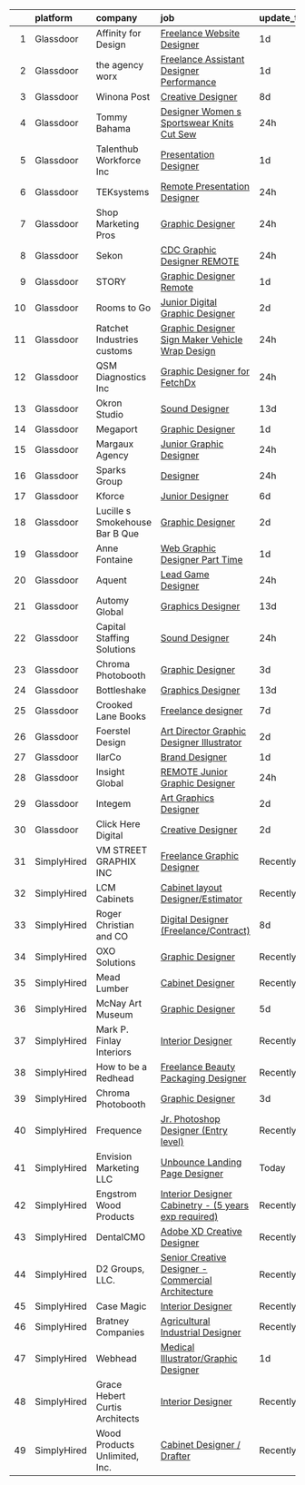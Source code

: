

|    | platform    | company                        | job                                                                                                                                                                                                                                                                                                                                                                                                                                                                                                                                                                                                                                                                                                                                                                                                                                                                                                                                                                                                                                                                                                                                                                                                                                                                                              | update_time   | location                |
|---:|:------------|:-------------------------------|:-------------------------------------------------------------------------------------------------------------------------------------------------------------------------------------------------------------------------------------------------------------------------------------------------------------------------------------------------------------------------------------------------------------------------------------------------------------------------------------------------------------------------------------------------------------------------------------------------------------------------------------------------------------------------------------------------------------------------------------------------------------------------------------------------------------------------------------------------------------------------------------------------------------------------------------------------------------------------------------------------------------------------------------------------------------------------------------------------------------------------------------------------------------------------------------------------------------------------------------------------------------------------------------------------|:--------------|:------------------------|
|  1 | Glassdoor   | Affinity for Design            | [Freelance Website Designer](https://www.glassdoor.com/partner/jobListing.htm?pos=124&ao=1136043&s=58&guid=00000182f7da09c1938459d7401606fe&src=GD_JOB_AD&t=SR&vt=w&ea=1&cs=1_2c16f7b8&cb=1662015638276&jobListingId=1008103821912&jrtk=3-0-1gbrtk2evjm5v801-1gbrtk2fhgsqm800-11fb54804def4c06-)                                                                                                                                                                                                                                                                                                                                                                                                                                                                                                                                                                                                                                                                                                                                                                                                                                                                                                                                                                                                 | 1d            | Remote                  |
|  2 | Glassdoor   | the agency worx                | [Freelance Assistant Designer   Performance](https://www.glassdoor.com/partner/jobListing.htm?pos=118&ao=1110586&s=58&guid=00000182f7da09c1938459d7401606fe&src=GD_JOB_AD&t=SR&vt=w&ea=1&cs=1_651c7896&cb=1662015638276&jobListingId=1008103585875&cpc=9908D8D4413DBB8A&jrtk=3-0-1gbrtk2evjm5v801-1gbrtk2fhgsqm800-23beae5fdff15d37--6NYlbfkN0CNOKpjDIEH11s39GTuUki_mvxNbnX5BtDlH5CMrheAnKze_5JrwQ4joDkGUDohP_TVQOWJTGwd5q2YfroYGRlJkTo-qVvps5e6gA6K6rGYb4qUtX99Y0xMdQdBC4_x87X880IDwwPB0gGTn6NrQaN9xwJTSk7x3c2TXl7uw9fjSDxKJdjk2vwvInA-9s-dhWeDngHDHzEaMBHnEU6xpfhs9-C4EXMzuZOkGG-3H2z49kPDIs9Oq_9vtAQBSCkWgb8FV9-7wQkjeO2Fg9KMh7G1DI2kvtHeNOsYGPIKQxxPZz6a-FC02DQ8KgoLg0QCMkHo4TRUdhMrf7JfA9KCBaCaLfA-_gMV2hapywcIha9fA9t8pluvYDqrLs-kUjrS0Wy7qABM-nQdauf_Wm18BkCqS71bi1qAlLmyTTevnstqIlYX_dSvI6ue8Miq6LpnjBcKafzz14GepHAfJNi8cFrCocIJ-9o-aJ7cMGfqLqyK2ZgAFB9WrOAmhurWxawHEotAx1eUbgBEPrKmRjF3jyK9)                                                                                                                                                                                                                                                                                                                                                                                            | 1d            | New York, NY            |
|  3 | Glassdoor   | Winona Post                    | [Creative Designer](https://www.glassdoor.com/partner/jobListing.htm?pos=101&ao=1110586&s=58&guid=00000182f7da09c1938459d7401606fe&src=GD_JOB_AD&t=SR&vt=w&ea=1&cs=1_f4cab613&cb=1662015638274&jobListingId=1008089002965&cpc=AE9F6614D4EC1B58&jrtk=3-0-1gbrtk2evjm5v801-1gbrtk2fhgsqm800-2a25d0afa502267f--6NYlbfkN0BK9GXDcakwdiqmeo8o-2GvkYnmPkq7xevAHdeF_847qs7FTHywv6chkTqDzwlUytK6QvEyjEQ1DTmk0MZql_f-h0-oR6zPF-6h7dnad4wpxtxmZpzunmAoOf8iQlP6Q58yPf-M49ZH6uVNzKaRJgNz4XfTK7sWo6gPJu_b0kyW4fRAhOzBrL26sdN5T4R_8OH3ZkOyCbOJEQ7vPiiI9bdKadchSDXUNcfTAQ10x0W4QWDjkcwgVo4n_2-d-uC41o47FoKG_L0fTW6xW3tpmALrluwMAzOlLHn4_PYatHLbUbi_RehnU33mCj_3vOM9jPmZ-thPaS9_bYqTf9u0DUf-neLeP39nGEhaJEKAeieJGrTi3wixvxz9GD2Ds2TAVxlnBwRHBXX8iBfH5P4SvJXqueDJCydAqHR8tgGN8zmqkzzI3JyI7SQ9Bf6KZHsiUST31aGv5GMapBwJ4SUm5D35PonaubXLvF4sc9ITQBWrng%3D%3D)                                                                                                                                                                                                                                                                                                                                                                                                                                                         | 8d            | Winona, MN              |
|  4 | Glassdoor   | Tommy Bahama                   | [Designer Women s Sportswear Knits  Cut   Sew ](https://www.glassdoor.com/partner/jobListing.htm?pos=104&ao=1110586&s=58&guid=00000182f7da09c1938459d7401606fe&src=GD_JOB_AD&t=SR&vt=w&ea=1&cs=1_ebad1e12&cb=1662015638274&jobListingId=1008106138395&cpc=AF02A54CD0F60729&jrtk=3-0-1gbrtk2evjm5v801-1gbrtk2fhgsqm800-e630c2633f18b4ed--6NYlbfkN0D_0J8LWFla8zJ9doFfAnwErLHU3tLe83KczdaS8_YNc7xCDCSIAJQTAQ-LMgLd4bJMGlT2MD4Au2_XU4WRUnCYmBciEzV7hxb5kMxEGOOvYg1481P59XRz9O6ruOg-TMNqqaFNgdnkl6TiP6k6LNvJDmU3fjCfX5GZQ0k8Qn1lGwrekZ0Yiy6hVkdJ4mKtaWkid8_tVj-TUDeBOe5uZr6eKdhUrHQHH-mt_eJnYytz-jv5UcgyLttcG4wpfhGOkAV5sRlYHGaWsxnsvKRW5BfMBAonnORIQ5Fv6At6yb-jdHYYC5Gy7GSAszLe2Lnl0R5x9eZRP5OpIbKMT7H4EBpAGSYbsqpQZEUPUfCJbPphC5_gwhHyIMp9TF9HJGnrS6IhrA0fF-gzYh1SQ5yxApG8GnaHtgzImYqmj4aRjg2UOPThoyK5vPDocPrNd_EUSEUfOMcic0uHUneX6WG2IzfIWiZ6-mbNRbMkOlKY6oGOdPIJbmu75GeW1vOv_kQ5aG6P8j8gK_xdww%3D%3D)                                                                                                                                                                                                                                                                                                                                                                                             | 24h           | Seattle, WA             |
|  5 | Glassdoor   | Talenthub Workforce  Inc       | [Presentation Designer](https://www.glassdoor.com/partner/jobListing.htm?pos=117&ao=1110586&s=58&guid=00000182f7da09c1938459d7401606fe&src=GD_JOB_AD&t=SR&vt=w&ea=1&cs=1_482eaf17&cb=1662015638276&jobListingId=1008104112031&cpc=AC285F3A3ECA6BB0&jrtk=3-0-1gbrtk2evjm5v801-1gbrtk2fhgsqm800-b0396012850688ec--6NYlbfkN0DpwFV3tuw9vFlML3xauMsT_S9XsNg3VdZNHiuyFzGFEzXfSGkGfgeZuQmrRNOoRj2KG4JtZ16c6Me6TMe4k8idSKCqMIK3nKRCNN0673o5rBPp8bUF45137Vz3MHFL762ZXOrmoxPdzX2ZNZrNjhWHxCSlNkIwtcKanXnT2eO3-YrVPWt20WW4OF6kIlKypSii3gntkKXi1quk-F3wbsRgF7DLkxhY_Etk0aWE2uFep8sF8vzR3De21VFN5s2MlXwBM9A5rP3ROOn541FQrSRtPcILsx3_7SrdPHou6-UOSLVx_zKQ11IGf4XYTuDzcbz0jBm8W7LXxsSiv-p4T20ljD8qN60Idv2lEmdepL51YwaIhUGys22qUteGPy0U9hzX32bONTyn7OJZFWEQ7HtdY00i30I-SMDQIFcxed2240_y_FE0dsU76bpJJnH4h4hTZYjEBG-f3Rcklj2ygGtKZ52Ae2_AsDX0lRMcfR2UWTqlygLSLkdRvPbfRZSAdRsV90jhdqmFwqHOoT-WwfF2)                                                                                                                                                                                                                                                                                                                                                                                                                 | 1d            | Remote                  |
|  6 | Glassdoor   | TEKsystems                     | [Remote Presentation Designer](https://www.glassdoor.com/partner/jobListing.htm?pos=111&ao=1110586&s=58&guid=00000182f7da09c1938459d7401606fe&src=GD_JOB_AD&t=SR&vt=w&cs=1_4bd8ea0c&cb=1662015638275&jobListingId=1008106163902&cpc=334ABAF5D42DC775&jrtk=3-0-1gbrtk2evjm5v801-1gbrtk2fhgsqm800-fa0e62086725686e--6NYlbfkN0AuKz8EBO1xHDEL7V2YF9xF3dC_I9B9i-Zw2Jh8clPMK3KTieKealHQMRxLfyLBLKLyCZChEE48vioGS8a0Ez7NW0aOnvifFdpQQOujjdaUHEdWDHt4QNpGZAjjhsKVlr14T7U78cct0W5Qau0Rjt88-2mNLmcqtpoAGB14CgpGSHZQnfQqQFcpht-NrHZTQqFgDVkWY8Iw-WcQAueqzMBawb7SGsyz8gx7YEXwOwfp5ZpGtzhuZ4AAj9HwwoZIcDwtSTogi_ycj8kqQZKrALvzBbZT0Bq0eCu4vHkHtlSnqCJyapg58OJkl9Jl13Z7FNjzte0t22D5Pftd7lBU0RO3iuoVlmNNUprovpIEI6Wiwyn5iJboRcx6w1ybR_4rbtZ04hqcFbqI9ZUzzDxwjSm30AMp4m52pEzRTGjtM24sRP7FY8IQ3O26Cxo_QEeIJWj16FLZQSboSx92Wy28a1JwG0IJwSmxcxk8GgQ8eC5xPfQAvci_FYrXOwuErmEe89NtrvfM-fvbNnxdm7Bvwujsq0zN-U3yzfDSl6PHQFEX5REwNYmab3JVub2pkliT53Y6dTeIqjANBZbV-hmvi6dSamU-kweWTyVgTiecV6egwvTtsOjs4pe9jBnwjI4VkEp55i1-Kg3lpnfghwG2y3eXDLvIzjvQp8aYLRlSORn8Qd0yHF2WDkTJxUCE1PYWDtcBAMFOnDQmToPGXMl_0EvaOE0Q8WDj1Eywz7EEef5NRFHNdqSEPygyumCKjXb518FKWa77t4eZglNsR4Hm7uivZ-mhTgpK9HYFENAhy2-xfdGIsTgQ6mBDJPBdLAiD1JM3oIHuPVjsiOYWO1WUD-53helfbzcJPYGsF0qFt1y_QrZX45pfVpjtjyLq8h0-hH9pTSSpHnv5-P5vXTu3rKTw9B9p2-r_JMo%3D) | 24h           | Dallas, TX              |
|  7 | Glassdoor   | Shop Marketing Pros            | [Graphic Designer](https://www.glassdoor.com/partner/jobListing.htm?pos=103&ao=1110586&s=58&guid=00000182f7da09c1938459d7401606fe&src=GD_JOB_AD&t=SR&vt=w&cs=1_b553c3c8&cb=1662015638274&jobListingId=1008106685149&cpc=87A0A889578C8297&jrtk=3-0-1gbrtk2evjm5v801-1gbrtk2fhgsqm800-1e5450f6cbd41cd0--6NYlbfkN0DnTJ3xfjzt2ELn4kEqc-7-tLkxQ1NV7wDx75Ziu13nDF3carm4JZxqQO1ZtaAo41zz1DATBbo5JSuMcqSf7J17RowlHfkSAHKVp9LaY-W_4ymO_4tFNpELogX79y-e1zo73cjFscyYccQxyxRgr6IvDdL2YL2qTRBrlh9V64i51xUTHwa--rcBcoQgVlk5y55W71vIwru2FAe6jsQnAjk7-uWJnFw6_r9rl-dxRZsExL0B1zfzwsFFT7BFmPTyrg7nfa8cAsCEZt7HZVaLgcGEYrfaItJsXV3XbExQFfk1_KEgtZLnRAtMI56Ocfk0OSdJ0w6RKKWxo7PtOXHq-FJ9CpAt2lys_xfNa2VkZKfgmYp6wEIWTVp83r9y34XsPPS9Ts5v7Qr4HB89Bfx9lgSELAlkAyGl1eHH6EvGinuX5NA0Y90OP2I--molF87NQE0qhUUYFGjwspGzhYJiI__e)                                                                                                                                                                                                                                                                                                                                                                                                                                                                                           | 24h           | Remote                  |
|  8 | Glassdoor   | Sekon                          | [CDC Graphic Designer   REMOTE](https://www.glassdoor.com/partner/jobListing.htm?pos=119&ao=1136043&s=58&guid=00000182f7da09c1938459d7401606fe&src=GD_JOB_AD&t=SR&vt=w&ea=1&cs=1_66751448&cb=1662015638276&jobListingId=1008106121782&jrtk=3-0-1gbrtk2evjm5v801-1gbrtk2fhgsqm800-f0b83dce37d3bac8-)                                                                                                                                                                                                                                                                                                                                                                                                                                                                                                                                                                                                                                                                                                                                                                                                                                                                                                                                                                                              | 24h           | Atlanta, GA             |
|  9 | Glassdoor   | STORY                          | [Graphic Designer  Remote ](https://www.glassdoor.com/partner/jobListing.htm?pos=130&ao=1136043&s=58&guid=00000182f7da09c1938459d7401606fe&src=GD_JOB_AD&t=SR&vt=w&ea=1&cs=1_984d4f31&cb=1662015638277&jobListingId=1008103988191&jrtk=3-0-1gbrtk2evjm5v801-1gbrtk2fhgsqm800-2094eb0b7e65e392-)                                                                                                                                                                                                                                                                                                                                                                                                                                                                                                                                                                                                                                                                                                                                                                                                                                                                                                                                                                                                  | 1d            | Remote                  |
| 10 | Glassdoor   | Rooms to Go                    | [Junior Digital Graphic Designer](https://www.glassdoor.com/partner/jobListing.htm?pos=109&ao=1110586&s=58&guid=00000182f7da09c1938459d7401606fe&src=GD_JOB_AD&t=SR&vt=w&ea=1&cs=1_6cc03e99&cb=1662015638275&jobListingId=1008101023812&cpc=56C4EA4A1A191A49&jrtk=3-0-1gbrtk2evjm5v801-1gbrtk2fhgsqm800-a7f8cc29757373aa--6NYlbfkN0DQkrWslipYdAKKBYyyAy12PZe5Qif844XZvzAwxKbcyIRxhdHaqMzJraSVoY3LdvZqdbhDVRcqMZtCa2YcNSHFpJgmxHPV6EOH-6DazYCulcDtnQBVuOqYehfVu4pi8F9SHq0EvEETT4FlPgqVwQPbT0pZuLpYfpMnS0r64qoJ8-2qzxYucRvqPqcCo0mPOb2Y9UrFoj0M_j84Yxd7st3f_YZLzEwbj6yLp4W-3tcZxzy4BYsu7BFZoIoPmupsKRzbzSw7sGT2rdpFR6t5s1Sh9LZV3DHKjkkbOF3dBnBB8M6l9W5kUKeSnZ_-QSdbaV0W4Gx7ukex5udZFq78XA9sdjez4nM9P1yp2VUYLypNLAqtuguk8iUU_-p-PcW9GNuU1xSVAOmlDARRGlLypN98vtFNU1EShrWwh9H9DkmGDjBudK9kgUF2dJ8W18nNrT3fU-Ds7M3IoFKeFyIaqzsxsO4AcNgWsVQYDC8PJHC8ADK6DR-JA_kKdYNOLKbKH-00k-d54uKQT-Ow3n_rHXqCfxYVBEgp75NQYqVCN2s8lQ%3D%3D)                                                                                                                                                                                                                                                                                                                                                                           | 2d            | Atlanta, GA             |
| 11 | Glassdoor   | Ratchet Industries customs     | [Graphic Designer Sign Maker  Vehicle Wrap Design](https://www.glassdoor.com/partner/jobListing.htm?pos=105&ao=1110586&s=58&guid=00000182f7da09c1938459d7401606fe&src=GD_JOB_AD&t=SR&vt=w&ea=1&cs=1_3923675c&cb=1662015638274&jobListingId=1008106168783&cpc=87A0A889578C8297&jrtk=3-0-1gbrtk2evjm5v801-1gbrtk2fhgsqm800-ab4069b96fbbbaf8--6NYlbfkN0BzyIYrTMR_AjNKh_kvAG8N613gtHPANQ3sdLTkrtBd-xoNshQoLJljpkXtMg3ByttehrpfycqhA_jI7OzHh3Dwp6oLlDjwEp2WuqcFDY1HN7UCwbeweiPbKgRF7O1nLYCJq2zx9dJVUVbCO7gavwf4RYVuHiaExKW3U5v2qOv6ZSDrFImCHQUMgnTJo0RpDxTzy1OciVqmBX1XpQ3N7EPTTKsfLqcRmlXokyRNPhPwIojh6_fz7tD_wuB_Vq_ZBHAiPxoOoa6SOH09FbYXiUWXgSd7k2keKwV6sR_2Z2PQRnLWEFJ_mVlbjMI4CxHGBhwOG3pQa-7L2fUYOoSoRktG_oDliG30DdBuy5spp3r9j-RE8e0O3UUsXks8rvvouF2NPFKphx1ij1jpBX4SlpBNZgT36H_VGNeeBOI-lnjTb6jSv3TbBg0UZ0ix_qvaa0yCwk0C4lsm-aw12slosruzagW-ScEXj21Ef08EQuM47G-pQ4yfQI5fiOliwD2UIes%3D)                                                                                                                                                                                                                                                                                                                                                                                                        | 24h           | Albuquerque, NM         |
| 12 | Glassdoor   | QSM Diagnostics Inc            | [Graphic Designer for FetchDx](https://www.glassdoor.com/partner/jobListing.htm?pos=106&ao=1110586&s=58&guid=00000182f7da09c1938459d7401606fe&src=GD_JOB_AD&t=SR&vt=w&ea=1&cs=1_59b23f02&cb=1662015638274&jobListingId=1008105813284&cpc=F17331D9BECC482A&jrtk=3-0-1gbrtk2evjm5v801-1gbrtk2fhgsqm800-edbc27472c257773--6NYlbfkN0BgkApIl3k4iYrU_syTQrluzSEIxtLNIPd45O34os5ildp_rcTXi1IfaATEwCf7J4wR_fxNS_ihI1WjfwavMbzmuhQfnwVO0vr8YcGSeyLlEi0Nhiny5RcP8ogpprpgKOrp3wFOEwyZRd_Y8hk4jhNhX1OyV3Ox5_LOFQkmPYx2MM9M2_IDH5wu5fT22qHZn80zGYyBYl4twrRXN7nkOFC5X-ohc4Skjs1xKZNz-TKqCxehG9Bhyl2cZ3jxl6-umesOsL6KF1MZG5lcqJ50Nd9RfW74tMeO1q5GxsSBSzDcofTHcf-qyUu6d_LS41Zqk2xQyaWd0QyYY4NVAl5LBUPs0eAfMZ9SC_BEnR-3EFc8GCqCDi1w8Jufj4dpAGx4r-NxQjTXsjPN1otBad3VEnyADccwACrR_Gqkoq6DXVdkbIn8ookTT4yEkVUdZd9V6d6g1eNkvvihL4-MF94RKy0kOzszWdUcKMIGZ-T7_AClRl1_z5uLHmkGMZ1Gw9ZKfSw%3D)                                                                                                                                                                                                                                                                                                                                                                                                                            | 24h           | Boston, MA              |
| 13 | Glassdoor   | Okron Studio                   | [Sound Designer](https://www.glassdoor.com/partner/jobListing.htm?pos=122&ao=1136043&s=58&guid=00000182f7da09c1938459d7401606fe&src=GD_JOB_AD&t=SR&vt=w&ea=1&cs=1_4828e42a&cb=1662015638276&jobListingId=1008079733036&jrtk=3-0-1gbrtk2evjm5v801-1gbrtk2fhgsqm800-d7d03bc56f607eed-)                                                                                                                                                                                                                                                                                                                                                                                                                                                                                                                                                                                                                                                                                                                                                                                                                                                                                                                                                                                                             | 13d           | Remote                  |
| 14 | Glassdoor   | Megaport                       | [Graphic Designer](https://www.glassdoor.com/partner/jobListing.htm?pos=107&ao=1110586&s=58&guid=00000182f7da09c1938459d7401606fe&src=GD_JOB_AD&t=SR&vt=w&ea=1&cs=1_867207e0&cb=1662015638274&jobListingId=1008104329539&cpc=FD1C1DA32C38CFA7&jrtk=3-0-1gbrtk2evjm5v801-1gbrtk2fhgsqm800-03240c7016d300a0--6NYlbfkN0AeeRxfSTUO2mbzN6gc1dbGKicwj8snL_ojPHCDcLbu6ZmI1MITdzjUHaGz9I6QfDDaCAhHNsLnEQ0W96GyJbLS1QADKIDX4EdTe9yp1PhF8F-4WUltB0t_MBqRicVF3yTGtz1PlcRv0nY1cRoiPDvEa6RLSZiog9CyJF2TQxUiBYVzd9xvKSatMLdMx5jY-ANeZC-KmsH7D_O7Kw36DgL8Iy7FEe2rG6Ul1F3wVUE8_a2zYQxb0pyaHylB_2G1SJSHNolNIdZ_RFWHxTVEEsqJ1QWBAn0_-Zx7gqcxXZXP5lC8vE2Y6i60lxBO68NTgXYHNCicAiwN6tsVUFrz1C4nb-aOsUBOvPCEAltG3W2BuSCW0t-GnMPHwdEII_aDQgJvuc2cC8KoC90cHuX32Xo1ucOVPW7v6p2a4Dlxk1ccoKfRIjvOdOc821r6ahQde6Dyo5rNAj-i8cFZ16bURgokaXV-uyhd0P8mLGi41t9NmNx2pak7GQOlSVt3nmCiLQo3zddnvnIrwaY8jAmMh7Pyd2jrsLRloxizLIMcsUj4dQ%3D%3D)                                                                                                                                                                                                                                                                                                                                                                                          | 1d            | Remote                  |
| 15 | Glassdoor   | Margaux Agency                 | [Junior Graphic Designer](https://www.glassdoor.com/partner/jobListing.htm?pos=126&ao=1136043&s=58&guid=00000182f7da09c1938459d7401606fe&src=GD_JOB_AD&t=SR&vt=w&cs=1_8ec062d0&cb=1662015638276&jobListingId=1008106153163&jrtk=3-0-1gbrtk2evjm5v801-1gbrtk2fhgsqm800-cfd08d1aac8104bb-)                                                                                                                                                                                                                                                                                                                                                                                                                                                                                                                                                                                                                                                                                                                                                                                                                                                                                                                                                                                                         | 24h           | Remote                  |
| 16 | Glassdoor   | Sparks Group                   | [Designer](https://www.glassdoor.com/partner/jobListing.htm?pos=113&ao=1110586&s=58&guid=00000182f7da09c1938459d7401606fe&src=GD_JOB_AD&t=SR&vt=w&cs=1_be7c4b7c&cb=1662015638275&jobListingId=1008108010689&cpc=F4EED0218A761C36&jrtk=3-0-1gbrtk2evjm5v801-1gbrtk2fhgsqm800-2ab6578a82eb877a--6NYlbfkN0CVbIAoVGlVV0muHIzlWY31dYj5hrVkKa7qBWZ-hZn3g-zWnitpxah_RyLopvrEJPJvqSisNGhn3vdd_usG89dYKpkOVhf9r3Tb8rD7p2cr4-PNW0rKTXIM-necDLSO0rgciRCwNTJ6AmC_Se0doaCOPcqwlbH5NsDxCyuRFRq6Acau8EnfwWeHw6nMHc7yKxVNOR4bXuXwVQUY9FlQKuFF89vbsp0vxyOwLYjQyN7Jf3QhvSTkJuTs0yHQMmSS6UwLf2nnQ7HAQb2RpaTmd9WIUajeSxQ3-gcWP0H4AHlV8LapfXK28s7fqEYkinHaWBeLn_3TwVsvDRpzrWVVyRFPs1z8C8TAPStZ4XMKJRg2EX2JTenl0cCGpUoAKYDj3ShGFNsU6sJXXUUhaV7LreGfDrFx0S38tNq3c2FbC16sw-isBofi2r9fkd4v6UPPCDjpzEEKV3gGUQLW6XCCq0e7XT40dGv89Qgay30ZAVab3GNklQmFI4BcQ6xsXlbSlbVO7i54Zky52Q%3D%3D)                                                                                                                                                                                                                                                                                                                                                                                                                                       | 24h           | Rockville, MD           |
| 17 | Glassdoor   | Kforce                         | [Junior Designer](https://www.glassdoor.com/partner/jobListing.htm?pos=116&ao=1110586&s=58&guid=00000182f7da09c1938459d7401606fe&src=GD_JOB_AD&t=SR&vt=w&cs=1_d96b6ee9&cb=1662015638275&jobListingId=1008094267894&cpc=AC285F3A3ECA6BB0&jrtk=3-0-1gbrtk2evjm5v801-1gbrtk2fhgsqm800-817b2b742e64e586--6NYlbfkN0C5IatSLh_Ak1q39eQQoPIxD737RW9NeiYGvIRXkrLjEBkC4LI6KweFWWPiS1PvvlxUGdptNRpw1mKcG6uwONvCySWnoOePvZjv-5UDHtES02hrrnV6BclfjQyml_vWbILDvjFYcbpWqzkbxJHd24OcR_-727oMjFKmKdl_pqhcqezbbqBk9t17a8W9CWcvvKZUCF2v6NsK7XN4ZfK73tASMRfZw8Zc5Fg55E0z9pkmQX6KVmizRXmDUSbXHoiXifU3YGIEZuUze-zqZA1GfNPkKr7KJvJnJ6jUA_9Ts3PIqRP30Cv-rOPeDpYjWy_p5KC3A5sXiXqQnaKwQQ048O7yDWwgZzHMj91lGj-CrOw7X2Niuosi74qtg2mv8zdMJGZe1Xl1MWzXfE6uqsFLgFn_7p8XdMVPwtm2CGorCCCRnCOTlDhaqwLgWZ7eAlB9Xi998RwUh3Sc8zBjUSOgvAzkZyJGygndmt4Y6uwj7i7PeLr8gVsiCC3cB6v4t6yGhrhOAIvRdOGd3_Wpq4lHqXUch1L4h_amPsPqoFqacM8c4SaloH9I8lCt1dRwa0y2bHKs-SDjy6c-8OTXtx5P0_SMBLtMHUjwYGo%3D)                                                                                                                                                                                                                                                                                                                                              | 6d            | Draper, UT              |
| 18 | Glassdoor   | Lucille s Smokehouse Bar B Que | [Graphic Designer](https://www.glassdoor.com/partner/jobListing.htm?pos=102&ao=1110586&s=58&guid=00000182f7da09c1938459d7401606fe&src=GD_JOB_AD&t=SR&vt=w&ea=1&cs=1_8891654a&cb=1662015638274&jobListingId=1008101422591&cpc=70E6D4E49C80165A&jrtk=3-0-1gbrtk2evjm5v801-1gbrtk2fhgsqm800-a159816e37e29eaf--6NYlbfkN0BuBGneFnjn0WpUtxqBtWJcDbKDGe7kzae3Nm1BaVIa0RlBDt7kzHzs23RBqPUys0tTqXxTIXeSxN92xq52bib_W-GgKMonj6ZApb9gFy58EcYUF5Hf1y_mnmt8BwDbpHJ42uRXCyLv8nkeN0JnaUuwQTgDmd_5mfpIVh8doouN-uNNpacmm6pTIr8fcoxMkscrb99EqfJfHN6grFnG0xD6aGUHqY4acLejRHk26d4htVQNk-qEB84Y3gpV43tr9Xp1kKO29fwwkKgR_ToBLoeT1wFNAScuVYjkhNHXeNc1VvgeI5l5lZulaBafBTkUmB0XlkTevWTl9Ln_H1DvdSYI542HF6cNyhQYTW3nH0kKtea0H1_Wb6lQx7ibjn4KaNLtIU5c35Wtlcdl2ZlKtPV9UYSM7-RTxxV5QTULnvQhxcETS090wY0cEFTL7-pLKlfdPWcdGSRpHhPnsf2PjrZzxpVlz5Sqkv7QO-OYsplyWRryaU1mDGiFz3z5fxfQAvw%3D)                                                                                                                                                                                                                                                                                                                                                                                                                                        | 2d            | Signal Hill, CA         |
| 19 | Glassdoor   | Anne Fontaine                  | [Web   Graphic Designer  Part Time ](https://www.glassdoor.com/partner/jobListing.htm?pos=108&ao=1110586&s=58&guid=00000182f7da09c1938459d7401606fe&src=GD_JOB_AD&t=SR&vt=w&ea=1&cs=1_864defad&cb=1662015638275&jobListingId=1008104509355&cpc=3DB599BF2F4828F0&jrtk=3-0-1gbrtk2evjm5v801-1gbrtk2fhgsqm800-23cc6dd955f97acb--6NYlbfkN0A1yW4rVUtORymw55mWH2MRd7jhOoBOAz3YZ9XiYGcR52HGAZol1zhF17ueCYP6PeGZbqgBFf4cmeQjTTky6_vPc-OoRjfpJT3-wAGZ9Ijh-ZOt2TUtJI5dzhZ1jxD6OV77VobhLSlbSV26j4JKDWyWUv0F4cY85sJGApdTSLpkGCkYj7AYCSMTMAxjn-1jJrIV9vqiFn-OhHF9kW3ZCd-Fqz-OoFdd1X6T1P6No-KUheqgyXPziAMe1nmbJ_vJ6OcaaAyjkwudfQGEVbTOS18XGAXD0l7wWMFHMoReLFYCbAcpXYAMgTbN5UiwJ-0mHFZUjNfP3Py27WaFmt7GYbiY0e4UxjKI3LW_myBY1gFDGce7bHSO5rsJsAjUgM0I_Ox8Flft9H-YY-YDl-I5M9_aT6LTiwCBfRZDwKKySahVQxOki9-2NwfMP0Tw-WS3CqFDpXwSQBfL30cTDYh6TSs3JYSQUBxfjh3ysxtixOuso49gdnIpEfc8KdThHzvRp2Oi0T1_Oz0asQ%3D%3D)                                                                                                                                                                                                                                                                                                                                                                                                        | 1d            | Remote                  |
| 20 | Glassdoor   | Aquent                         | [Lead Game Designer](https://www.glassdoor.com/partner/jobListing.htm?pos=115&ao=1110586&s=58&guid=00000182f7da09c1938459d7401606fe&src=GD_JOB_AD&t=SR&vt=w&cs=1_73c2c6e9&cb=1662015638275&jobListingId=1008108310078&cpc=334ABAF5D42DC775&jrtk=3-0-1gbrtk2evjm5v801-1gbrtk2fhgsqm800-0ddd2e219487aba8--6NYlbfkN0DMrcEu7yrtATojKJA7cEzGQ3FdRGWLh0CZQInL4ECGI9gD0Wolx9R2EDT7B77c2cRj8iidoX7eQVC0t6PEugt0eB5PzpB2fgoj1__UV7p8RAaYnSo51AE4ZzlNz3TKJDGRSzEWwS13w7v4UZFRIghbTNMFFynAV2bLsPd0y1kGHy4BBGTLPJ6Div_hPa5hxdKM7sdTWF2mN0yMcRHF8ArSzjjSRiqDNGw6sZkL_BgwFytiTZ9FrpH2qHc_gYMFcycqFc8WwAb68CYYiqHnfyikoWMGBUqKgoZHTMSY00lECQrT-R2haH2O27D3MIA1mJW9nbMQYg3rZSlZN29msx9mEQwkiSVLx0UIYVVs5dLMwp-dUigU4xunN7sKxKhyrFUmmIv3V-pungL1TemGt67URjE6LzCssTCOY8iUTb7dhXmYlYBH5EfOv4M0xc5SsAAhyawJ1yIZpSL2DFcWcEld)                                                                                                                                                                                                                                                                                                                                                                                                                                                                                         | 24h           | Remote                  |
| 21 | Glassdoor   | Automy Global                  | [Graphics Designer](https://www.glassdoor.com/partner/jobListing.htm?pos=121&ao=1136043&s=58&guid=00000182f7da09c1938459d7401606fe&src=GD_JOB_AD&t=SR&vt=w&ea=1&cs=1_cd23d017&cb=1662015638276&jobListingId=1008078451131&jrtk=3-0-1gbrtk2evjm5v801-1gbrtk2fhgsqm800-1afbed5194ca73b3-)                                                                                                                                                                                                                                                                                                                                                                                                                                                                                                                                                                                                                                                                                                                                                                                                                                                                                                                                                                                                          | 13d           | Remote                  |
| 22 | Glassdoor   | Capital Staffing Solutions     | [Sound Designer](https://www.glassdoor.com/partner/jobListing.htm?pos=114&ao=1110586&s=58&guid=00000182f7da09c1938459d7401606fe&src=GD_JOB_AD&t=SR&vt=w&ea=1&cs=1_e000921c&cb=1662015638275&jobListingId=1008106947285&cpc=8795CF9063CD573D&jrtk=3-0-1gbrtk2evjm5v801-1gbrtk2fhgsqm800-c62daed2d25b744a--6NYlbfkN0AHXq2vAVwR3IH7wgnTMdWCa3HguypIXx0DFudX-u0zu6XSU0N9gDGCMsnO9yvyAfMI4RPwNgF3cv8whvLyyNixv-taAWMWO-ypUIa0FSnm_eHotedJwuzH8AHGNr7Y8Zgs23xf1FfTZH86qPZUxELRNd_HV863yGaljQjnP9XY1F0wqNodvRfX-zRwuaryz568szwdboVkWPW09qJQ-hK6PFYNbrYFge65h2TKTSdB9wOOMCLyKqUAIis-jEn-KoN8zMf5aMFaOo3ealqasbQ9Froa3jP5_lYvd11YKRcSXiTUynSh0jjtmN2gE4qfODogMFnsPxFG4VVYDSBWbb4GndFrWI2jyyHl3XZ-XmKbEIEjioDOi7g0Vylo_fI0BKYthDgnSJHm6HH5KnUvVudbFfI6RBuLFwQ4nWz0d50SUzloe6zWMxBmSxdcPOU-fA-KlOWfb85WhRNQfNH00B95yrdt0v0UOyQWq6o6wYc4yHDCexWyQWdV8M1y8m5ulvw%3D)                                                                                                                                                                                                                                                                                                                                                                                                                                          | 24h           | Los Angeles, CA         |
| 23 | Glassdoor   | Chroma Photobooth              | [Graphic Designer](https://www.glassdoor.com/partner/jobListing.htm?pos=120&ao=1136043&s=58&guid=00000182f7da09c1938459d7401606fe&src=GD_JOB_AD&t=SR&vt=w&cs=1_3bedc144&cb=1662015638276&jobListingId=1008100125331&jrtk=3-0-1gbrtk2evjm5v801-1gbrtk2fhgsqm800-8690e838dd17c0ad-)                                                                                                                                                                                                                                                                                                                                                                                                                                                                                                                                                                                                                                                                                                                                                                                                                                                                                                                                                                                                                | 3d            | Remote                  |
| 24 | Glassdoor   | Bottleshake                    | [Graphics Designer](https://www.glassdoor.com/partner/jobListing.htm?pos=123&ao=1136043&s=58&guid=00000182f7da09c1938459d7401606fe&src=GD_JOB_AD&t=SR&vt=w&ea=1&cs=1_5d64f9cc&cb=1662015638276&jobListingId=1008078927953&jrtk=3-0-1gbrtk2evjm5v801-1gbrtk2fhgsqm800-2a1912e58e1efae4-)                                                                                                                                                                                                                                                                                                                                                                                                                                                                                                                                                                                                                                                                                                                                                                                                                                                                                                                                                                                                          | 13d           | Remote                  |
| 25 | Glassdoor   | Crooked Lane Books             | [Freelance designer](https://www.glassdoor.com/partner/jobListing.htm?pos=127&ao=1136043&s=58&guid=00000182f7da09c1938459d7401606fe&src=GD_JOB_AD&t=SR&vt=w&cs=1_8bc2abd8&cb=1662015638277&jobListingId=1008092781274&jrtk=3-0-1gbrtk2evjm5v801-1gbrtk2fhgsqm800-bf864605a1d7bc49-)                                                                                                                                                                                                                                                                                                                                                                                                                                                                                                                                                                                                                                                                                                                                                                                                                                                                                                                                                                                                              | 7d            | Remote                  |
| 26 | Glassdoor   | Foerstel Design                | [Art Director  Graphic Designer  Illustrator](https://www.glassdoor.com/partner/jobListing.htm?pos=110&ao=1110586&s=58&guid=00000182f7da09c1938459d7401606fe&src=GD_JOB_AD&t=SR&vt=w&ea=1&cs=1_2a9e224c&cb=1662015638275&jobListingId=1008101636559&cpc=2CAED5C921A5F994&jrtk=3-0-1gbrtk2evjm5v801-1gbrtk2fhgsqm800-e06af4f833a0341a--6NYlbfkN0DT5-Szw3YawDSxV9quIo6U-4hdX6FZTICsYskzhzvX7KXzmhQwmQ7cQAIyrChrJYXj5Nz0J77CwmGZWWhj7QO08MorwsFX6WpY-cjRAqd5c5YshXe7t8yi_cAMTx-RLQrWgDv1LNRN_XNQif3bP_uxOt5oqG5pBrUgjeQADqRiTFpifcwWwp0LQb4Tnfbyb-CWp2FfQf-ISZRcdRCT91H6LvVXDJFGwzraui1p0UJC4ZZ-xBWxEkCRfSgRVD9jp5zG4m37QUouC8u0yTB-2qCSTdoXQ8LmjY5XugFXJZFkWWt9EJYB2AM0lDJrui9ojC_DeJqdFjw_cGJPCnYuieLg7x4o4ERPQLnFeTaIz6ASf4b2QgWj5cxr71aexvH05N6q0bYy9IT_1ktB2AP9RspHEGNoVsE1Gfojozgm_KMtuh2nATs0vdCx05MFAsoo9iExCy1LGkteF_hAsMxzMZ-PBBy3EHvagOzwsNKgD_EQ5FAcyxCwG5iMNCae3rlwe7v5y9Quc8hNY327ztwxUZFt)                                                                                                                                                                                                                                                                                                                                                                                           | 2d            | Remote                  |
| 27 | Glassdoor   | IlarCo                         | [Brand Designer](https://www.glassdoor.com/partner/jobListing.htm?pos=128&ao=1136043&s=58&guid=00000182f7da09c1938459d7401606fe&src=GD_JOB_AD&t=SR&vt=w&ea=1&cs=1_345d2c86&cb=1662015638277&jobListingId=1008104150957&jrtk=3-0-1gbrtk2evjm5v801-1gbrtk2fhgsqm800-f6e89f61fe42f095-)                                                                                                                                                                                                                                                                                                                                                                                                                                                                                                                                                                                                                                                                                                                                                                                                                                                                                                                                                                                                             | 1d            | Remote                  |
| 28 | Glassdoor   | Insight Global                 | [REMOTE Junior Graphic Designer](https://www.glassdoor.com/partner/jobListing.htm?pos=112&ao=1110586&s=58&guid=00000182f7da09c1938459d7401606fe&src=GD_JOB_AD&t=SR&vt=w&cs=1_ddf634ac&cb=1662015638275&jobListingId=1008106886005&cpc=FA84DF7EA1EC2398&jrtk=3-0-1gbrtk2evjm5v801-1gbrtk2fhgsqm800-45496df61d6fa0e4--6NYlbfkN0BKkHZu3wF05EeDimN_p6sYpKCMArvwa95YdH7UpkaBCqc7l59Erwqcm87s8bKO7is9mvV1tr8npeQ1L1BoncWLXZO4J42ei-KFFFfHzk79dbpSSeLnJXMpQCecMA2wSXyXCHRRTVTdvhTPoOfaE1OtitdISTXlSBT9DsyA4AwwMIv91Qf1zw9bId9LvRE_6c9hkMHLdIoAoEBz9Jbu3WZxgGhDyLAy_GB6N_DUsrWUte5ZztlRQCwkpI3mk2OTr7PuxNaTTXKaX17nV2UY--zoYC94l0roStAM1lpGlVvqlSwCf8d9KlVYCuEdFfilCLP7y5HPdNNp4N6aR5bWQ63v0V9j4SsF7WZOT3d1LzTKt_0uEFLp6GPA0E5JV_zhK5HjB7KWjb3Q9GaKABF_rDkl3LxAijfdPnEpoa1U0UCFmB5l9m_J-8IDNrvwBIBUfgnO9W41e8-FY1hkkO3aJRDAbbwesy1T5DaukX-8ptrZ4Q%3D%3D)                                                                                                                                                                                                                                                                                                                                                                                                                                                 | 24h           | Charlotte, NC           |
| 29 | Glassdoor   | Integem                        | [Art Graphics Designer](https://www.glassdoor.com/partner/jobListing.htm?pos=125&ao=1136043&s=58&guid=00000182f7da09c1938459d7401606fe&src=GD_JOB_AD&t=SR&vt=w&ea=1&cs=1_333d0ba1&cb=1662015638276&jobListingId=1008102053275&jrtk=3-0-1gbrtk2evjm5v801-1gbrtk2fhgsqm800-db0b9712246398b2-)                                                                                                                                                                                                                                                                                                                                                                                                                                                                                                                                                                                                                                                                                                                                                                                                                                                                                                                                                                                                      | 2d            | Remote                  |
| 30 | Glassdoor   | Click Here Digital             | [Creative Designer](https://www.glassdoor.com/partner/jobListing.htm?pos=129&ao=1136043&s=58&guid=00000182f7da09c1938459d7401606fe&src=GD_JOB_AD&t=SR&vt=w&ea=1&cs=1_b0027482&cb=1662015638277&jobListingId=1008101958706&jrtk=3-0-1gbrtk2evjm5v801-1gbrtk2fhgsqm800-5f3be8e5e01bd3b4-)                                                                                                                                                                                                                                                                                                                                                                                                                                                                                                                                                                                                                                                                                                                                                                                                                                                                                                                                                                                                          | 2d            | Baton Rouge, LA         |
| 31 | SimplyHired | VM STREET GRAPHIX INC          | [Freelance Graphic Designer](https://www.simplyhired.com/job/PLIcIuwm_kejGnceLIScnJKU88c-K9_mRbWSCgG-HFx0TNa9MGpQJg?q=creative+designer)                                                                                                                                                                                                                                                                                                                                                                                                                                                                                                                                                                                                                                                                                                                                                                                                                                                                                                                                                                                                                                                                                                                                                         | Recently      | San Antonio, TX         |
| 32 | SimplyHired | LCM Cabinets                   | [Cabinet layout Designer/Estimator](https://www.simplyhired.com/job/DGSlfiUPWVOU_IlQXYWu3NE8c65_nAMngwGpdSuOIPTgYpGha4wvXw?q=creative+designer)                                                                                                                                                                                                                                                                                                                                                                                                                                                                                                                                                                                                                                                                                                                                                                                                                                                                                                                                                                                                                                                                                                                                                  | Recently      | Monroe, WA              |
| 33 | SimplyHired | Roger Christian and CO         | [Digital Designer (Freelance/Contract)](https://www.simplyhired.com/job/n7KfIx4ce2tgDxXRC7rEv7DdrX8seo7EefOBokQo9eANftt-8B5q5w?q=creative+designer)                                                                                                                                                                                                                                                                                                                                                                                                                                                                                                                                                                                                                                                                                                                                                                                                                                                                                                                                                                                                                                                                                                                                              | 8d            | San Antonio, TX         |
| 34 | SimplyHired | OXO Solutions                  | [Graphic Designer](https://www.simplyhired.com/job/BXUyWLRJM5GqlXxmpwBw-g_A_qs7M6-f7IDZTvQqqHxFROKtKw3p1Q?q=creative+designer)                                                                                                                                                                                                                                                                                                                                                                                                                                                                                                                                                                                                                                                                                                                                                                                                                                                                                                                                                                                                                                                                                                                                                                   | Recently      | Adobe, AZ               |
| 35 | SimplyHired | Mead Lumber                    | [Cabinet Designer](https://www.simplyhired.com/job/RTmvH5muGADe0-gnzbxrNdGeiCnk1jVXCtS1wr-snSwBqGSmbbArmw?q=creative+designer)                                                                                                                                                                                                                                                                                                                                                                                                                                                                                                                                                                                                                                                                                                                                                                                                                                                                                                                                                                                                                                                                                                                                                                   | Recently      | Beatrice, NE            |
| 36 | SimplyHired | McNay Art Museum               | [Graphic Designer](https://www.simplyhired.com/job/nh6MnACVBoVzCaTg9q7SiEUsct296efsmz4RG6D751EysuntI9xwvA?q=creative+designer)                                                                                                                                                                                                                                                                                                                                                                                                                                                                                                                                                                                                                                                                                                                                                                                                                                                                                                                                                                                                                                                                                                                                                                   | 5d            | San Antonio, TX         |
| 37 | SimplyHired | Mark P. Finlay Interiors       | [Interior Designer](https://www.simplyhired.com/job/ACgOSNiid54dHRncHMCwghe-aS3BcO9vqWd8eYePE-qHsahtdA-t3g?q=creative+designer)                                                                                                                                                                                                                                                                                                                                                                                                                                                                                                                                                                                                                                                                                                                                                                                                                                                                                                                                                                                                                                                                                                                                                                  | Recently      | Southport, CT           |
| 38 | SimplyHired | How to be a Redhead            | [Freelance Beauty Packaging Designer](https://www.simplyhired.com/job/czb6sfDqPeoCORWJQtct8fYlf5ZnBuVVB3XzDQY1_3-fXMEaOkP6Vg?q=creative+designer)                                                                                                                                                                                                                                                                                                                                                                                                                                                                                                                                                                                                                                                                                                                                                                                                                                                                                                                                                                                                                                                                                                                                                | Recently      | Remote                  |
| 39 | SimplyHired | Chroma Photobooth              | [Graphic Designer](https://www.simplyhired.com/job/1br2q7bO_A1mj5d3hOK8dZWFzrAzHjn1mhzSi-Guuk8Th11lq_ypQg?q=creative+designer)                                                                                                                                                                                                                                                                                                                                                                                                                                                                                                                                                                                                                                                                                                                                                                                                                                                                                                                                                                                                                                                                                                                                                                   | 3d            | Remote                  |
| 40 | SimplyHired | Frequence                      | [Jr. Photoshop Designer (Entry level)](https://www.simplyhired.com/job/dk_2wWts5Sho9ibIYPoY7yDcDBCvZR4xtjSSYdJQghKdq9mlVvhh-w?q=creative+designer)                                                                                                                                                                                                                                                                                                                                                                                                                                                                                                                                                                                                                                                                                                                                                                                                                                                                                                                                                                                                                                                                                                                                               | Recently      | Remote                  |
| 41 | SimplyHired | Envision Marketing LLC         | [Unbounce Landing Page Designer](https://www.simplyhired.com/job/XbckSfhyWpmoiXWNhDWSbSIQePdeS7ED4d_uvGgYv5vnzsxuqB9UyQ?q=creative+designer)                                                                                                                                                                                                                                                                                                                                                                                                                                                                                                                                                                                                                                                                                                                                                                                                                                                                                                                                                                                                                                                                                                                                                     | Today         | Remote                  |
| 42 | SimplyHired | Engstrom Wood Products         | [Interior Designer Cabinetry - (5 years exp required)](https://www.simplyhired.com/job/SC4oduOCmzXGggF6KYREPSYeENYjZsHco4Iw3bQAVaMUpZIba_OifQ?q=creative+designer)                                                                                                                                                                                                                                                                                                                                                                                                                                                                                                                                                                                                                                                                                                                                                                                                                                                                                                                                                                                                                                                                                                                               | Recently      | Rogers, MN              |
| 43 | SimplyHired | DentalCMO                      | [Adobe XD Creative Designer](https://www.simplyhired.com/job/nW_xK6KxkTJVefyPljkYFP90Hd5MMTKQ_RuQadYej26kLasiCPgZ5Q?q=creative+designer)                                                                                                                                                                                                                                                                                                                                                                                                                                                                                                                                                                                                                                                                                                                                                                                                                                                                                                                                                                                                                                                                                                                                                         | Recently      | Provo, UT               |
| 44 | SimplyHired | D2 Groups, LLC.                | [Senior Creative Designer - Commercial Architecture](https://www.simplyhired.com/job/Yzphuvu4v4KIeGAg97r-GC4K2aaGuq7WuIAfSSpOBYl9P_dmzDtnLw?q=creative+designer)                                                                                                                                                                                                                                                                                                                                                                                                                                                                                                                                                                                                                                                                                                                                                                                                                                                                                                                                                                                                                                                                                                                                 | Recently      | King of Prussia, PA     |
| 45 | SimplyHired | Case Magic                     | [Interior Designer](https://www.simplyhired.com/job/WAgF14JmswB6TGD-JUfpPD-963ncL4DfuCrtth1pVIXsR89yXGJEBA?q=creative+designer)                                                                                                                                                                                                                                                                                                                                                                                                                                                                                                                                                                                                                                                                                                                                                                                                                                                                                                                                                                                                                                                                                                                                                                  | Recently      | Remote                  |
| 46 | SimplyHired | Bratney Companies              | [Agricultural Industrial Designer](https://www.simplyhired.com/job/Mumz6KfYzwl0Qf-6YYgrNMk_LNtPebzQLCSf-QYmA_szeaNtgnq67Q?q=creative+designer)                                                                                                                                                                                                                                                                                                                                                                                                                                                                                                                                                                                                                                                                                                                                                                                                                                                                                                                                                                                                                                                                                                                                                   | Recently      | Des Moines, IA          |
| 47 | SimplyHired | Webhead                        | [Medical Illustrator/Graphic Designer](https://www.simplyhired.com/job/6ppWnLxYicfY_uMv03I4E_r7gBX_go4wQPk-80lZR2XlWa97zc2g_A?q=creative+designer)                                                                                                                                                                                                                                                                                                                                                                                                                                                                                                                                                                                                                                                                                                                                                                                                                                                                                                                                                                                                                                                                                                                                               | 1d            | JBSA Ft Sam Houston, TX |
| 48 | SimplyHired | Grace Hebert Curtis Architects | [Interior Designer](https://www.simplyhired.com/job/P4uYYbTk44YufM37BPFLKpQnRPhgT-TJJnBVKOfPULdXvverRsfOJA?q=creative+designer)                                                                                                                                                                                                                                                                                                                                                                                                                                                                                                                                                                                                                                                                                                                                                                                                                                                                                                                                                                                                                                                                                                                                                                  | Recently      | New Orleans, LA         |
| 49 | SimplyHired | Wood Products Unlimited, Inc.  | [Cabinet Designer / Drafter](https://www.simplyhired.com/job/skgiZRVBkpMfxOIvzoWWPcuF0V7BtcO3E4Amw5SSWCbt7JPlCMIUGw?q=creative+designer)                                                                                                                                                                                                                                                                                                                                                                                                                                                                                                                                                                                                                                                                                                                                                                                                                                                                                                                                                                                                                                                                                                                                                         | Recently      | Brainerd, MN            |